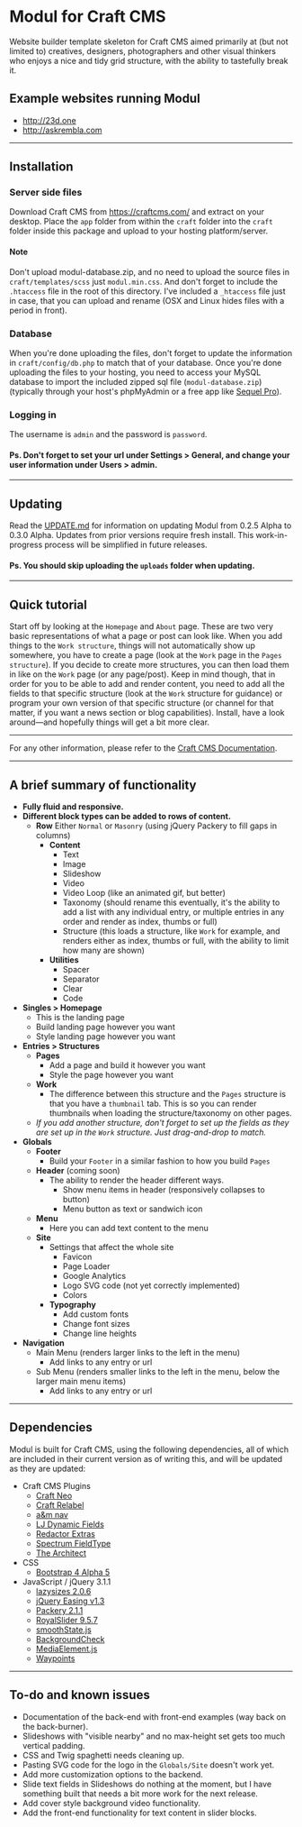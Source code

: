 # Modul for Craft CMS
Website builder template skeleton for Craft CMS aimed primarily at (but not limited to) creatives, designers, photographers and other visual thinkers who enjoys a nice and tidy grid structure, with the ability to tastefully break it.

## Example websites running Modul
* http://23d.one
* http://askrembla.com

---

## Installation
### Server side files
Download Craft CMS from https://craftcms.com/ and extract on your desktop. Place the `app` folder from within the `craft` folder into the `craft` folder inside this package and upload to your hosting platform/server.

#### Note
Don't upload modul-database.zip, and no need to upload the source files in `craft/templates/scss` just `modul.min.css`. And don't forget to include the `.htaccess` file in the root of this directory. I've included a `_htaccess` file just in case, that you can upload and rename (OSX and Linux hides files with a period in front).

### Database
When you're done uploading the files, don't forget to update the information in `craft/config/db.php` to match that of your database.
Once you're done uploading the files to your hosting, you need to access your MySQL database to import the included zipped sql file (`modul-database.zip`) (typically through your host's phpMyAdmin or a free app like [Sequel Pro](https://www.sequelpro.com/)).

### Logging in
The username is `admin` and the password is `password`.

#### Ps. Don't forget to set your url under Settings > General, and change your user information under Users > admin.

---

## Updating
Read the [UPDATE.md](https://github.com/23d1/Modul/blob/master/UPDATE.md) for information on updating Modul from 0.2.5 Alpha to 0.3.0 Alpha. Updates from prior versions require fresh install. This work-in-progress process will be simplified in future releases.

#### Ps. You should skip uploading the `uploads` folder when updating.

---

## Quick tutorial
Start off by looking at the `Homepage` and `About` page. These are two very basic representations of what a page or post can look like. When you add things to the `Work structure`, things will not automatically show up somewhere, you have to create a page (look at the `Work` page in the `Pages structure`). If you decide to create more structures, you can then load them in like on the `Work` page (or any page/post). Keep in mind though, that in order for you to be able to add and render content, you need to add all the fields to that specific structure (look at the `Work` structure for guidance) or program your own version of that specific structure (or channel for that matter, if you want a news section or blog capabilities). Install, have a look around—and hopefully things will get a bit more clear.

---

For any other information, please refer to the [Craft CMS Documentation](https://craftcms.com/docs/introduction).

---

## A brief summary of functionality
* **Fully fluid and responsive.**
* **Different block types can be added to rows of content.**
  * **Row** Either `Normal` or `Masonry` (using jQuery Packery to fill gaps in columns)
    * **Content**
      * Text
      * Image
      * Slideshow
      * Video
      * Video Loop (like an animated gif, but better)
      * Taxonomy (should rename this eventually, it's the ability to add a list with any individual entry, or multiple entries in any order and render as index, thumbs or full)
      * Structure (this loads a structure, like `Work` for example, and renders either as index, thumbs or full, with the ability to limit how many are shown)
    * **Utilities**
      * Spacer
      * Separator
      * Clear
      * Code
* **Singles > Homepage**
  * This is the landing page
  * Build landing page however you want
  * Style landing page however you want
* **Entries > Structures**
  * **Pages**
    * Add a page and build it however you want
    * Style the page however you want
  * **Work**
    * The difference between this structure and the `Pages` structure is that you have a `thumbnail` tab. This is so you can render thumbnails when loading the structure/taxonomy on other pages.
  * *If you add another structure, don't forget to set up the fields as they are set up in the `Work` structure. Just drag-and-drop to match.*
* **Globals**
  * **Footer**
    * Build your `Footer` in a similar fashion to how you build `Pages`
  * **Header** (coming soon)
    * The ability to render the header different ways.
      * Show menu items in header (responsively collapses to button)
      * Menu button as text or sandwich icon
  * **Menu**
    * Here you can add text content to the menu
  * **Site**
    * Settings that affect the whole site
      * Favicon
      * Page Loader
      * Google Analytics
      * Logo SVG code (not yet correctly implemented)
      * Colors
    * **Typography**
      * Add custom fonts
      * Change font sizes
      * Change line heights
* **Navigation**
  * Main Menu (renders larger links to the left in the menu)
    * Add links to any entry or url
  * Sub Menu (renders smaller links to the left in the menu, below the larger main menu items)
    * Add links to any entry or url

---

## Dependencies
Modul is built for Craft CMS, using the following dependencies, all of which are included in their current version as of writing this, and will be updated as they are updated:
* Craft CMS Plugins
  * [Craft Neo](https://github.com/benjamminf/craft-neo)
  * [Craft Relabel](https://github.com/benjamminf/craft-relabel)
  * [a&m nav](https://github.com/am-impact/amnav)
  * [LJ Dynamic Fields](https://github.com/lewisjenkins/craft-lj-dynamicfields)
  * [Redactor Extras](https://github.com/elliotlewis/Redactor-Extras)
  * [Spectrum FieldType](https://github.com/alecritson/craft-spectrum-fieldtype)
  * [The Architect](https://github.com/Pennebaker/craftcms-thearchitect)
* CSS
  * [Bootstrap 4 Alpha 5](https://v4-alpha.getbootstrap.com)
* JavaScript / jQuery 3.1.1
  * [lazysizes 2.0.6](https://github.com/aFarkas/lazysizes)
  * [jQuery Easing v1.3](http://gsgd.co.uk/sandbox/jquery/easing)
  * [Packery 2.1.1](http://packery.metafizzy.co)
  * [RoyalSlider 9.5.7](http://dimsemenov.com)
  * [smoothState.js](http://smoothstate.com)
  * [BackgroundCheck](http://kennethcachia.com/background-check)
  * [MediaElement.js](http://mediaelementjs.com)
  * [Waypoints](http://imakewebthings.com/waypoints)

---

## To-do and known issues
* Documentation of the back-end with front-end examples (way back on the back-burner).
* Slideshows with "visible nearby" and no max-height set gets too much vertical padding.
* CSS and Twig spaghetti needs cleaning up.
* Pasting SVG code for the logo in the `Globals/Site` doesn't work yet.
* Add more customization options to the backend.
* Slide text fields in Slideshows do nothing at the moment, but I have something built that needs a bit more work for the next release.
* Add cover style background video functionality.
* Add the front-end functionality for text content in slider blocks.

